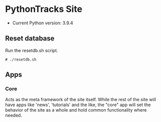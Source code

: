 # PythonTracks Site

* Current Python version: 3.9.4

## Reset database

Run the resetdb.sh script.

```buildoutcfg
# ./resetdb.sh
```

## Apps

### Core 

Acts as the meta framework of the site itself. While the rest of the site will have apps like 'news', 'tutorials' and the like, the "core" app will set the behavior of the site as a whole and hold common functionality where needed.
